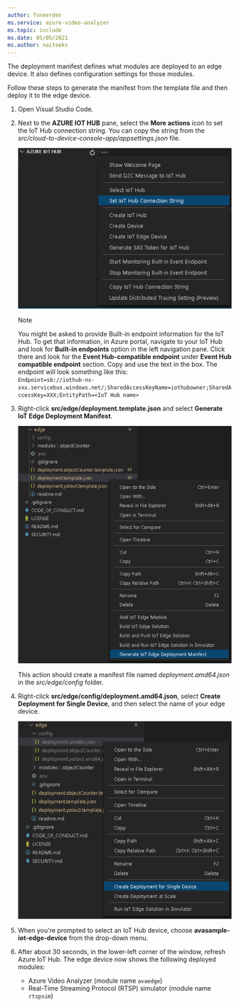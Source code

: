 ```yaml
---
author: fvneerden
ms.service: azure-video-analyzer
ms.topic: include
ms.date: 05/05/2021
ms.author: naiteeks
---
```


The deployment manifest defines what modules are deployed to an edge device. It also defines configuration settings for those modules.

Follow these steps to generate the manifest from the template file and then deploy it to the edge device.

1.  Open Visual Studio Code.
1.  Next to the **AZURE IOT HUB** pane, select the **More actions** icon to set the IoT Hub connection string. You can copy the string from the _src/cloud-to-device-console-app/appsettings.json_ file.

    ![Set IOT Connection String](../../../media/vscode-common-screenshots/set-connection-string.png)

    > [!NOTE]
    > You might be asked to provide Built-in endpoint information for the IoT Hub. To get that information, in Azure portal, navigate to your IoT Hub and look for **Built-in endpoints** option in the left navigation pane. Click there and look for the **Event Hub-compatible endpoint** under **Event Hub compatible endpoint** section. Copy and use the text in the box. The endpoint will look something like this: <br/>`Endpoint=sb://iothub-ns-xxx.servicebus.windows.net/;SharedAccessKeyName=iothubowner;SharedAccessKey=XXX;EntityPath=<IoT Hub name>`

1.  Right-click **src/edge/deployment.template.json** and select **Generate IoT Edge Deployment Manifest**.

    ![Generate the IoT Edge deployment manifest](../../../media/vscode-common-screenshots/generate-iot-edge-deployment-manifest.png)

    This action should create a manifest file named _deployment.amd64.json_ in the _src/edge/config_ folder.

1.  Right-click **src/edge/config/deployment.amd64.json**, select **Create Deployment for Single Device**, and then select the name of your edge device.

    ![Create a deployment for a single device](../../../media/vscode-common-screenshots/create-deployment-single-device.png)

1.  When you're prompted to select an IoT Hub device, choose **avasample-iot-edge-device** from the drop-down menu.
1.  After about 30 seconds, in the lower-left corner of the window, refresh Azure IoT Hub. The edge device now shows the following deployed modules:

    - Azure Video Analyzer (module name `avaedge`)
    - Real-Time Streaming Protocol (RTSP) simulator (module name `rtspsim`)
